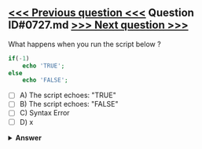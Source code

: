 [<<< Previous question <<<](0726.md)   Question ID#0727.md   [>>> Next question >>>](0728.md)
---

What happens when you run the script below ?

```php
if(-1)
    echo 'TRUE';
else
    echo 'FALSE';
```

- [ ] A) The script echoes: "TRUE"
- [ ] B) The script echoes: "FALSE"
- [ ] C) Syntax Error
- [ ] D) x

<details><summary><b>Answer</b></summary>
<p>
  Answer: <strong>A</strong>
</p>
</details>
